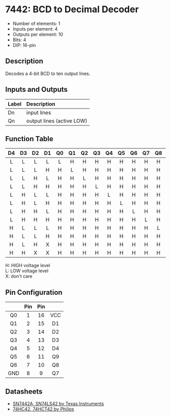 # 7442: BCD to Decimal Decoder

- Number of elements: 1
- Inputs per element: 4
- Outputs per element: 10
- Bits: 4
- DIP: 16-pin

## Description

Decodes a 4-bit BCD to ten output lines.

## Inputs and Outputs

| Label | Description               |
|:----- |:--------------------------|
| Dn    | input lines               |
| Qn    | output lines (active LOW) |

## Function Table

| D4  | D3  | D2  | D1  | Q0  | Q1  | Q2  | Q3  | Q4  | Q5  | Q6  | Q7  | Q8  | Q9  |
|:---:|:---:|:---:|:---:|:---:|:---:|:---:|:---:|:---:|:---:|:---:|:---:|:---:|:---:|
| L   | L   | L   | L   | L   | H   | H   | H   | H   | H   | H   | H   | H   | H   |
| L   | L   | L   | H   | H   | L   | H   | H   | H   | H   | H   | H   | H   | H   |
| L   | L   | H   | L   | H   | H   | L   | H   | H   | H   | H   | H   | H   | H   |
| L   | L   | H   | H   | H   | H   | H   | L   | H   | H   | H   | H   | H   | H   |
| L   | H   | L   | L   | H   | H   | H   | H   | L   | H   | H   | H   | H   | H   |
| L   | H   | L   | H   | H   | H   | H   | H   | H   | L   | H   | H   | H   | H   |
| L   | H   | H   | L   | H   | H   | H   | H   | H   | H   | L   | H   | H   | H   |
| L   | H   | H   | H   | H   | H   | H   | H   | H   | H   | H   | L   | H   | H   |
| H   | L   | L   | L   | H   | H   | H   | H   | H   | H   | H   | H   | L   | H   |
| H   | L   | L   | H   | H   | H   | H   | H   | H   | H   | H   | H   | H   | L   |
| H   | L   | H   | X   | H   | H   | H   | H   | H   | H   | H   | H   | H   | H   |
| H   | H   | X   | X   | H   | H   | H   | H   | H   | H   | H   | H   | H   | H   |

H: HIGH voltage level  
L: LOW voltage level  
X: don't care

## Pin Configuration

|     | Pin | Pin |     |
|:---:|:---:|:---:|:---:|
| Q0  |   1 |  16 | VCC |
| Q1  |   2 |  15 | D1  |
| Q2  |   3 |  14 | D2  |
| Q3  |   4 |  13 | D3  |
| Q4  |   5 |  12 | D4  |
| Q5  |   6 |  11 | Q9  |
| Q6  |   7 |  10 | Q8  |
| GND |   8 |   9 | Q7  |

## Datasheets

- [SN7442A, SN74LS42 by Texas Instruments](http://www.farnell.com/datasheets/1446836.pdf)
- [74HC42, 74HCT42 by Philips](http://www.nxp.com/documents/data_sheet/74HC_HCT42_CNV.pdf)

